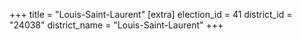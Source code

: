 +++
title = "Louis-Saint-Laurent"
[extra]
election_id = 41
district_id = "24038"
district_name = "Louis-Saint-Laurent"
+++
